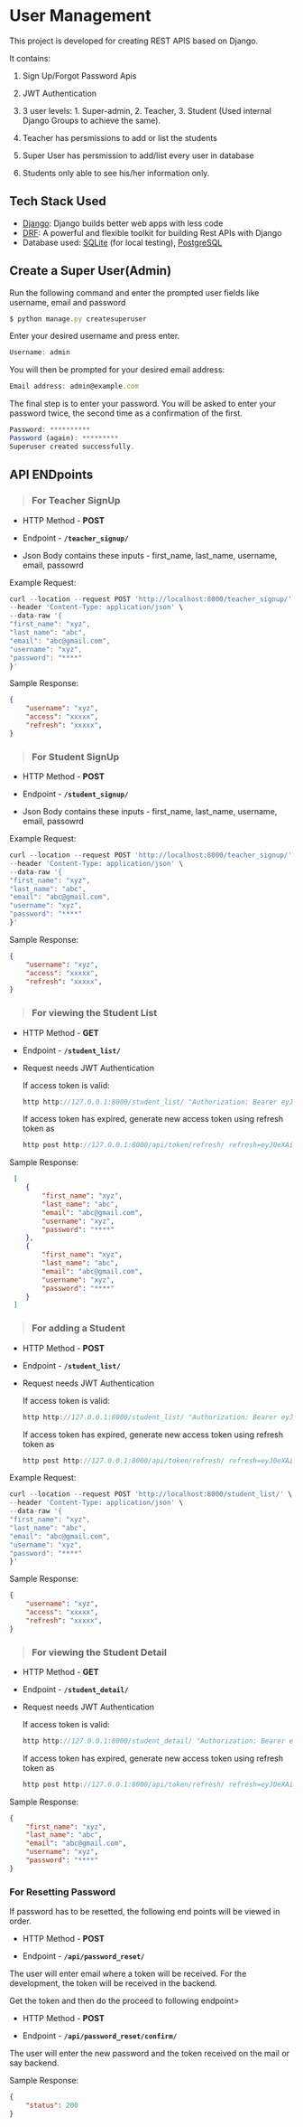 # User Management

This project is developed for creating REST APIS based on Django.

It contains:  

1. Sign Up/Forgot Password Apis

2. JWT Authentication

3. 3 user levels: 1. Super-admin, 2. Teacher, 3. Student (Used
internal Django Groups to achieve the same).

4. Teacher has persmissions to add or list the students

5. Super User has persmission to add/list every user in database

6. Students only able to see his/her information only.

## **Tech Stack Used**

* [Django](https://www.djangoproject.com/): Django builds better web apps with less code
* [DRF](www.django-rest-framework.org/): A powerful and flexible toolkit for building Rest APIs with Django
* Database used: [SQLite](https://www.sqlite.org/index.html) (for local testing), [PostgreSQL](https://www.psycopg.org/)


## **Create a Super User(Admin)**

Run the following command and enter the prompted user fields like username, email and password

```js
$ python manage.py createsuperuser
```

Enter your desired username and press enter.

```js
Username: admin
```

You will then be prompted for your desired email address:

```js
Email address: admin@example.com
```

The final step is to enter your password. You will be asked to enter your password twice, the second time as a confirmation of the first.

```js
Password: **********
Password (again): *********
Superuser created successfully.
```

## **API ENDpoints**

> ### For Teacher SignUp

* HTTP Method - **POST**

* Endpoint - **`/teacher_signup/`**

* Json Body contains these inputs - first_name, last_name, username, email, passowrd

Example Request:

```js
curl --location --request POST 'http://localhost:8000/teacher_signup/' \
--header 'Content-Type: application/json' \
--data-raw '{
"first_name": "xyz",
"last_name": "abc",
"email": "abc@gmail.com",
"username": "xyz",
"password": "****"
}'
```

Sample Response:

```json
{
    "username": "xyz",
    "access": "xxxxx",
    "refresh": "xxxxx",
}
```

> ### For Student SignUp

* HTTP Method - **POST**

* Endpoint - **`/student_signup/`**

* Json Body contains these inputs - first_name, last_name, username, email, passowrd

Example Request:

```js
curl --location --request POST 'http://localhost:8000/teacher_signup/' \
--header 'Content-Type: application/json' \
--data-raw '{
"first_name": "xyz",
"last_name": "abc",
"email": "abc@gmail.com",
"username": "xyz",
"password": "****"
}'
```

Sample Response:

```json
{
    "username": "xyz",
    "access": "xxxxx",
    "refresh": "xxxxx",
}
```

> ### For viewing the Student List

* HTTP Method - **GET**

* Endpoint - **`/student_list/`**

* Request needs JWT Authentication


    If access token is valid:

    ```js
    http http://127.0.0.1:8000/student_list/ "Authorization: Bearer eyJ0eXAiOiJKV1QiLCJhbGciOiJIUzI1NiJ9.eyJ0b2tlbl90eXBlIjoiYWNjZXNzIiwiZXhwIjoxNTQ1MjI0MjAwLCJqdGkiOiJlMGQxZDY2MjE5ODc0ZTY3OWY0NjM0ZWU2NTQ2YTIwMCIsInVzZXJfaWQiOjF9.9eHat3CvRQYnb5EdcgYFzUyMobXzxlAVh_IAgqyvzCE"
    ```

    If access token has expired, generate new access token using refresh token as

    ```js
    http post http://127.0.0.1:8000/api/token/refresh/ refresh=eyJ0eXAiOiJKV1QiLCJhbGciOiJIUzI1NiJ9.eyJ0b2tlbl90eXBlIjoicmVmcmVzaCIsImV4cCI6MTU0NTMwODIyMiwianRpIjoiNzAyOGFlNjc0ZTdjNDZlMDlmMzUwYjg3MjU1NGUxODQiLCJ1c2VyX2lkIjoxfQ.Md8AO3dDrQBvWYWeZsd_A1J39z6b6HEwWIUZ7ilOiPE
    ```

Sample Response:

```json
 [
    {
        "first_name": "xyz",
        "last_name": "abc",
        "email": "abc@gmail.com",
        "username": "xyz",
        "password": "****"
    },
    {
        "first_name": "xyz",
        "last_name": "abc",
        "email": "abc@gmail.com",
        "username": "xyz",
        "password": "****"
    }
 ]
```

> ### For adding a Student

* HTTP Method - **POST**

* Endpoint - **`/student_list/`**

* Request needs JWT Authentication


    If access token is valid:

    ```js
    http http://127.0.0.1:8000/student_list/ "Authorization: Bearer eyJ0eXAiOiJKV1QiLCJhbGciOiJIUzI1NiJ9.eyJ0b2tlbl90eXBlIjoiYWNjZXNzIiwiZXhwIjoxNTQ1MjI0MjAwLCJqdGkiOiJlMGQxZDY2MjE5ODc0ZTY3OWY0NjM0ZWU2NTQ2YTIwMCIsInVzZXJfaWQiOjF9.9eHat3CvRQYnb5EdcgYFzUyMobXzxlAVh_IAgqyvzCE"
    ```

    If access token has expired, generate new access token using refresh token as

    ```js
    http post http://127.0.0.1:8000/api/token/refresh/ refresh=eyJ0eXAiOiJKV1QiLCJhbGciOiJIUzI1NiJ9.eyJ0b2tlbl90eXBlIjoicmVmcmVzaCIsImV4cCI6MTU0NTMwODIyMiwianRpIjoiNzAyOGFlNjc0ZTdjNDZlMDlmMzUwYjg3MjU1NGUxODQiLCJ1c2VyX2lkIjoxfQ.Md8AO3dDrQBvWYWeZsd_A1J39z6b6HEwWIUZ7ilOiPE
    ```

Example Request:

```js
curl --location --request POST 'http://localhost:8000/student_list/' \
--header 'Content-Type: application/json' \
--data-raw '{
"first_name": "xyz",
"last_name": "abc",
"email": "abc@gmail.com",
"username": "xyz",
"password": "****"
}'
```

Sample Response:

```json
{
    "username": "xyz",
    "access": "xxxxx",
    "refresh": "xxxxx",
}
```

> ### For viewing the Student Detail

* HTTP Method - **GET**

* Endpoint - **`/student_detail/`**

* Request needs JWT Authentication


    If access token is valid:

    ```js
    http http://127.0.0.1:8000/student_detail/ "Authorization: Bearer eyJ0eXAiOiJKV1QiLCJhbGciOiJIUzI1NiJ9.eyJ0b2tlbl90eXBlIjoiYWNjZXNzIiwiZXhwIjoxNTQ1MjI0MjAwLCJqdGkiOiJlMGQxZDY2MjE5ODc0ZTY3OWY0NjM0ZWU2NTQ2YTIwMCIsInVzZXJfaWQiOjF9.9eHat3CvRQYnb5EdcgYFzUyMobXzxlAVh_IAgqyvzCE"
    ```

    If access token has expired, generate new access token using refresh token as

    ```js
    http post http://127.0.0.1:8000/api/token/refresh/ refresh=eyJ0eXAiOiJKV1QiLCJhbGciOiJIUzI1NiJ9.eyJ0b2tlbl90eXBlIjoicmVmcmVzaCIsImV4cCI6MTU0NTMwODIyMiwianRpIjoiNzAyOGFlNjc0ZTdjNDZlMDlmMzUwYjg3MjU1NGUxODQiLCJ1c2VyX2lkIjoxfQ.Md8AO3dDrQBvWYWeZsd_A1J39z6b6HEwWIUZ7ilOiPE
    ```

Sample Response:

```json
{
    "first_name": "xyz",
    "last_name": "abc",
    "email": "abc@gmail.com",
    "username": "xyz",
    "password": "****"
}
```

### For Resetting Password

If password has to be resetted, the following end points will be viewed in order.

* HTTP Method - **POST**

* Endpoint - **`/api/password_reset/`**


The user will enter email where a token will be received. For the development, the token will be received in the backend.

Get the token and then do the proceed to following endpoint>

* HTTP Method - **POST**

* Endpoint - **`/api/password_reset/confirm/`**

The user will enter the new password and the token received on the mail or say backend.

Sample Response:

```json
{
    "status": 200
}
```
